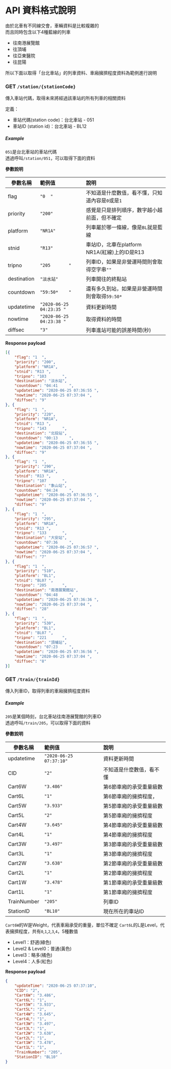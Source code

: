 # API 資料格式說明


由於北車有不同線交會，車輛資料是比較複雜的  
而且同時包含以下4種藍線的列車  

- 往南港展覽館
- 往頂埔
- 往亞東醫院
- 往昆陽

所以下面以取得「台北車站」的列車資料、車廂擁擠程度資料為範例進行說明  

### GET  `/station/{stationCode}`

傳入車站代碼，取得未來將經過該車站的所有列車的相關資料  

定義：
- 車站代碼(station code)：台北車站 - 051
- 車站ID (station id)：台北車站 - BL12

##### Example

`051`是台北車站的車站代碼  
透過呼叫`/station/051`，可以取得下面的資料  

**參數說明**

| 參數名稱    | 範例值                   | 說明                                          |
| ----------- |:-------------------------|:----------------------------------------------|
| flag        | `"0  "`                  |不知道是什麼數值，看不懂，只知道內容是`0`或是`1`|
| priority    | `"200"`                  | 感覺是只是排列順序，數字越小越前面，但不確定  |
| platform    | `"NR1A"`                 | 列車屬於哪一條線，像是`BL`就是藍線            |
| stnid       | `"R13"`                  | 車站ID，北車在platform NR1A(紅線)上的ID是R13  |
| tripno      | `"205       "`           | 列車ID，如果是非營運時間則會取得空字串`""`    |
| destination | `"淡水站"`               | 列車開往的終點站                              |
| countdown   | `"59:50*    "`           | 還有多久到站，如果是非營運時間則會取得`59:50*    ` |
| updatetime  | `"2020-06-25 04:23:35 "` | 資料更新時間                                  |
| nowtime     | `"2020-06-25 04:23:38 "` | 取得資料的時間                                |
| diffsec     | `"3"`                    | 列車進站可能的誤差時間(秒)                    |

**Response payload**

```json
[{
	"flag": "1  ",
	"priority": "200",
	"platform": "NR1A",
	"stnid": "R13 ",
	"tripno": "103       ",
	"destination": "淡水站",
	"countdown": "04:41     ",
	"updatetime": "2020-06-25 07:36:55 ",
	"nowtime": "2020-06-25 07:37:04 ",
	"diffsec": "9"
}, {
	"flag": "1  ",
	"priority": "220",
	"platform": "NR1A",
	"stnid": "R13 ",
	"tripno": "143       ",
	"destination": "北投站",
	"countdown": "00:13     ",
	"updatetime": "2020-06-25 07:36:55 ",
	"nowtime": "2020-06-25 07:37:04 ",
	"diffsec": "9"
}, {
	"flag": "1  ",
	"priority": "290",
	"platform": "NR1A",
	"stnid": "R13 ",
	"tripno": "107       ",
	"destination": "象山站",
	"countdown": "04:24     ",
	"updatetime": "2020-06-25 07:36:55 ",
	"nowtime": "2020-06-25 07:37:04 ",
	"diffsec": "9"
}, {
	"flag": "1  ",
	"priority": "295",
	"platform": "NR1A",
	"stnid": "R13 ",
	"tripno": "133       ",
	"destination": "大安站",
	"countdown": "07:36     ",
	"updatetime": "2020-06-25 07:36:57 ",
	"nowtime": "2020-06-25 07:37:04 ",
	"diffsec": "7"
}, {
	"flag": "1  ",
	"priority": "510",
	"platform": "BL1",
	"stnid": "BL07 ",
	"tripno": "205       ",
	"destination": "南港展覽館站",
	"countdown": "04:48     ",
	"updatetime": "2020-06-25 07:36:36 ",
	"nowtime": "2020-06-25 07:37:04 ",
	"diffsec": "28"
}, {
	"flag": "1  ",
	"priority": "530",
	"platform": "BL1",
	"stnid": "BL07 ",
	"tripno": "221       ",
	"destination": "頂埔站",
	"countdown": "07:23     ",
	"updatetime": "2020-06-25 07:36:56 ",
	"nowtime": "2020-06-25 07:37:04 ",
	"diffsec": "8"
}]
```

### GET `/train/{trainId}`
傳入列車ID，取得列車的車廂擁擠程度資料  

##### Example

`205`是某個時刻，台北車站往南港展覽館的列車ID  
透過呼叫`/train/205`，可以取得下面的資料  


**參數說明**

| 參數名稱    | 範例值                   | 說明                                         |
| ----------- |:-------------------------|:---------------------------------------------|
| updatetime  | `"2020-06-25 07:37:10"` | 資料更新時間                                  |
| CID         | `"2"`                   | 不知道是什麼數值，看不懂                      |
| Cart6W      | `"3.486"`               | 第6節車廂的承受重量級數                       |
| Cart6L      | `"1"`                   | 第6節車廂的擁擠程度，                         |
| Cart5W      | `"3.933"`               | 第5節車廂的承受重量級數                       |
| Cart5L      | `"2"`                   | 第5節車廂的擁擠程度                           |
| Cart4W      | `"3.645"`               | 第4節車廂的承受重量級數                       |
| Cart4L      | `"1"`                   | 第4節車廂的擁擠程度                           |
| Cart3W      | `"3.497"`                | 第3節車廂的承受重量級數                       |
| Cart3L      | `"1"`                   | 第3節車廂的擁擠程度                           |
| Cart2W      | `"3.638"`               | 第2節車廂的承受重量級數                       |
| Cart2L      | `"1"`                   | 第2節車廂的擁擠程度                           |
| Cart1W      | `"3.478"`               | 第1節車廂的承受重量級數                       |
| Cart1L      | `"1"`                   | 第1節車廂的擁擠程度                           |
| TrainNumber | `"205"`                 | 列車ID                                        |
| StationID   | `"BL10"`               | 現在所在的車站ID                              |

`Cart6W`的W是Weight，代表車廂承受的重量，單位不確定
`Cart6L`的L是Level，代表擁擠程度，共有`0`,`1`,`2`,`3`,`4`，5種數值
- Level1：舒適(綠色)
- Level2 & Level0：普通(黃色)
- Level3：略多(橘色)
- Level4：人多(紅色)

**Response payload**

```json
{
	"updateTime": "2020-06-25 07:37:10",
	"CID": "2",
	"Cart6W": "3.486",
	"Cart6L": "1",
	"Cart5W": "3.933",
	"Cart5L": "2",
	"Cart4W": "3.645",
	"Cart4L": "1",
	"Cart3W": "3.497",
	"Cart3L": "1",
	"Cart2W": "3.638",
	"Cart2L": "1",
	"Cart1W": "3.478",
	"Cart1L": "1",
	"TrainNumber": "205",
	"StationID": "BL10"
}
```
